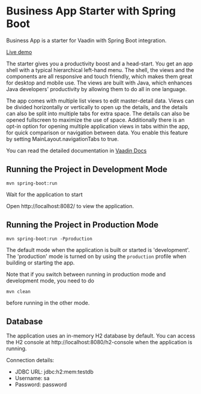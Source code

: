 # Business App Starter with Spring Boot

Business App is a starter for Vaadin with Spring Boot integration. 

[Live demo](https://labs.vaadin.com/business/)

The starter gives you a productivity boost and a head-start. You get an app shell with a typical hierarchical left-hand menu. The shell, the views and the components are all responsive and touch friendly, which makes them great for desktop and mobile use. The views are built with Java, which enhances Java developers' productivity by allowing them to do all in one language.

The app comes with multiple list views to edit master-detail data. Views can be divided horizontally or vertically to open up the details, and the details can also be split into multiple tabs for extra space. The details can also be opened fullscreen to maximize the use of space. Additionally there is an opt-in option for opening multiple application views in tabs within the app, for quick comparison or navigation between data. You enable this feature by setting MainLayout.navigationTabs to true.

You can read the detailed documentation in [Vaadin Docs](https://vaadin.com/docs/business-app/overview.html)

## Running the Project in Development Mode

```
mvn spring-boot:run
```

Wait for the application to start

Open http://localhost:8082/ to view the application.

## Running the Project in Production Mode

```
mvn spring-boot:run -Pproduction
```

The default mode when the application is built or started is 'development'. The 'production' mode is turned on by using the `production` profile when building or starting the app.

Note that if you switch between running in production mode and development mode, you need to do
```
mvn clean
```
before running in the other mode.

## Database

The application uses an in-memory H2 database by default. You can access the H2 console at http://localhost:8080/h2-console when the application is running.

Connection details:
- JDBC URL: jdbc:h2:mem:testdb
- Username: sa
- Password: password
